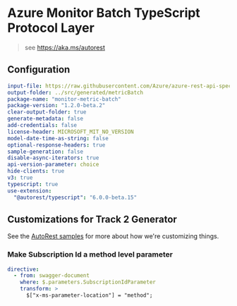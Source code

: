 # Azure Monitor Batch TypeScript Protocol Layer

> see https://aka.ms/autorest

## Configuration

```yaml
input-file: https://raw.githubusercontent.com/Azure/azure-rest-api-specs/b669d69de7368fafac9ee193f205de2d9d88743e/specification/monitor/data-plane/Microsoft.Insights/stable/2023-10-01/metricBatch.json
output-folder: ../src/generated/metricBatch
package-name: "monitor-metric-batch"
package-version: "1.2.0-beta.2"
clear-output-folder: true
generate-metadata: false
add-credentials: false
license-header: MICROSOFT_MIT_NO_VERSION
model-date-time-as-string: false
optional-response-headers: true
sample-generation: false
disable-async-iterators: true
api-version-parameter: choice
hide-clients: true
v3: true
typescript: true
use-extension:
  "@autorest/typescript": "6.0.0-beta.15"
```

## Customizations for Track 2 Generator

See the [AutoRest samples](https://github.com/Azure/autorest/tree/master/Samples/3b-custom-transformations)
for more about how we're customizing things.

### Make Subscription Id a method level parameter

```yaml
directive:
  - from: swagger-document
    where: $.parameters.SubscriptionIdParameter
    transform: >
      $["x-ms-parameter-location"] = "method";
```
